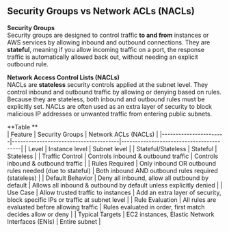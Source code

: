 ## Security Groups vs Network ACLs (NACLs)

**Security Groups**  
Security groups are designed to control traffic **to and from** instances or AWS services by allowing inbound and outbound connections. They are **stateful**, meaning if you allow incoming traffic on a port, the response traffic is automatically allowed back out, without needing an explicit outbound rule.

**Network Access Control Lists (NACLs)**  
NACLs are **stateless** security controls applied at the subnet level. They control inbound and outbound traffic by allowing or denying based on rules. Because they are stateless, both inbound and outbound rules must be explicitly set. NACLs are often used as an extra layer of security to block malicious IP addresses or unwanted traffic from entering public subnets.

**Table **  
| Feature               | Security Groups                         | Network ACLs (NACLs)                     |
|-----------------------|---------------------------------------|-----------------------------------------|
| Level                 | Instance level                        | Subnet level                           |
| Stateful/Stateless    | Stateful                             | Stateless                             |
| Traffic Control       | Controls inbound & outbound traffic  | Controls inbound & outbound traffic   |
| Rules Required        | Only inbound OR outbound rules needed (due to stateful) | Both inbound AND outbound rules required (stateless) |
| Default Behavior      | Deny all inbound, allow all outbound by default | Allows all inbound & outbound by default unless explicitly denied |
| Use Case              | Allow trusted traffic to instances   | Add an extra layer of security, block specific IPs or traffic at subnet level |
| Rule Evaluation       | All rules are evaluated before allowing traffic | Rules evaluated in order, first match decides allow or deny |
| Typical Targets       | EC2 instances, Elastic Network Interfaces (ENIs) | Entire subnet                         |
